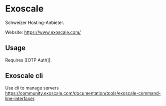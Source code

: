 # Exoscale
Schweizer Hosting-Anbieter.

Website: <https://www.exoscale.com/>

## Usage

Requires [[OTP Auth]].

## Exoscale cli

Use cli to manage servers <https://community.exoscale.com/documentation/tools/exoscale-command-line-interface/>.